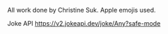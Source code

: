All work done by Christine Suk.
Apple emojis used. 

Joke API  https://v2.jokeapi.dev/joke/Any?safe-mode
